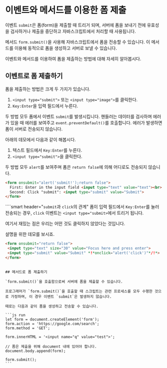 # 이벤트와 메서드를 이용한 폼 제출

이벤트 `submit`은 폼(form)을 제출할 때 트리거 되며, 서버에 폼을 보내기 전에 유효성을 검사하거나 제출을 중단하고 자바스크립트에서 처리할 때 사용됩니다.

메서드 `form.submit()`을 사용해 자바스크립트에서 폼을 전송할 수 있습니다. 이 메서드를 이용해 동적으로 폼을 생성하고 서버로 보낼 수 있습니다.

이벤트와 메서드를 이용하여 폼을 제출하는 방법에 대해 자세히 알아봅시다.

## 이벤트로 폼 제출하기

폼을 제출하는 방법은 크게 두 가지가 있습니다.

1. `<input type="submit">` 또는 `<input type="image">`를 클릭한다.
2. `Key:Enter`을 입력 필드에서 누른다.

두 방법 모두 폼에서 이벤트 `submit`를 발생시킵니다. 핸들러는 데이터를 검사하며 에러가 있을 때 에러를 보여주고 `event.preventDefault()`를 호출합니다. 에러가 발생하면 폼이 서버로 전송되지 않습니다. 

아래의 데모에서 다음과 같이 해봅시다.
1. 텍스트 필드에서 `Key:Enter`를 누른다.
2. `<input type="submit">`을 클릭한다.

두 방법 모두 `alert`를 보여주며 폼은 `return false`에 의해 어디로도 전송되지 않습니다.

```html autorun height=60 no-beautify
<form onsubmit="alert('submit!');return false">
  First: Enter in the input field <input type="text" value="text"><br>
  Second: Click "submit": <input type="submit" value="Submit">
</form>
```

````smart header="`submit`과 `click`의 관계"
폼이 입력 필드에서 `Key:Enter`를 눌러 전송되는 경우, `click` 이벤트는 `<input type="submit>`에서 트리거 됩니다.

여기서 재밌는 점은 우리는 어떤 것도 클릭하지 않았다는 것입니다.

설명을 위한 데모를 보시죠.
```html autorun height=60
<form onsubmit="return false">
 <input type="text" size="30" value="Focus here and press enter">
 <input type="submit" value="Submit" *!*onclick="alert('click')"*/!*>
</form>
```

````

## 메서드로 폼 제출하기

`form.submit()`을 호출함으로써 서버에 폼을 제출할 수 있습니다.

프로그래머가 `form.submit()`을 호출할 때 스크립트는 관련 프로세스를 모두 수행한 것으로 가정하며, 이 경우 이벤트 `submit`은 발생하지 않습니다.

때로는 다음과 같이 폼을 생성하고 전송할 수 있습니다.

```js run
let form = document.createElement('form');
form.action = 'https://google.com/search';
form.method = 'GET';

form.innerHTML = '<input name="q" value="test">';

// 폼은 제출을 위해 document 내에 있어야 합니다.
document.body.append(form);

form.submit();
```
